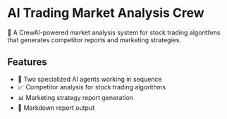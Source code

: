 # AI Trading Market Analysis Crew

🚀 A CrewAI-powered market analysis system for stock trading algorithms that generates competitor reports and marketing strategies.

## Features

- 🤖 Two specialized AI agents working in sequence
- 📈 Competitor analysis for stock trading algorithms
- 📊 Marketing strategy report generation
- 📝 Markdown report output
